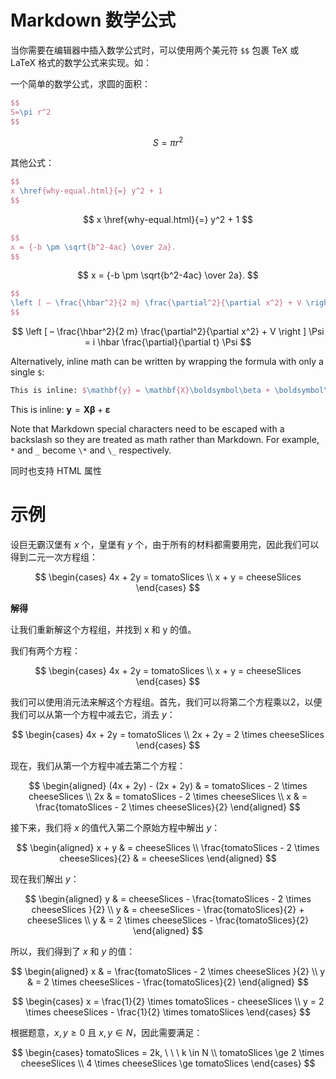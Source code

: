 # Markdown 数学公式

当你需要在编辑器中插入数学公式时，可以使用两个美元符 `$$` 包裹 TeX 或 LaTeX 格式的数学公式来实现。如：

一个简单的数学公式，求圆的面积：

```latex
$$
S=\pi r^2
$$
```

$$
S=\pi r^2
$$

其他公式：

```latex
$$
x \href{why-equal.html}{=} y^2 + 1
$$
```

$$
x \href{why-equal.html}{=} y^2 + 1
$$

```latex
$$ 
x = {-b \pm \sqrt{b^2-4ac} \over 2a}. 
$$
```

$$
x = {-b \pm \sqrt{b^2-4ac} \over 2a}.
$$

```latex
$$
\left [ – \frac{\hbar^2}{2 m} \frac{\partial^2}{\partial x^2} + V \right ] \Psi = i \hbar \frac{\partial}{\partial t} \Psi
$$
```

$$
\left [ – \frac{\hbar^2}{2 m} \frac{\partial^2}{\partial x^2} + V \right ] \Psi = i \hbar \frac{\partial}{\partial t} \Psi
$$

Alternatively, inline math can be written by wrapping the formula with only a single `$`:

```latex
This is inline: $\mathbf{y} = \mathbf{X}\boldsymbol\beta + \boldsymbol\varepsilon$
```

This is inline: $\mathbf{y} = \mathbf{X}\boldsymbol\beta + \boldsymbol\varepsilon$

Note that Markdown special characters need to be escaped with a backslash so they are treated as math rather than Markdown. For example, `*` and `_` become `\*` and `\_` respectively.

同时也支持 HTML 属性

# 示例

设巨无霸汉堡有 $x$ 个，皇堡有 $y$ 个，由于所有的材料都需要用完，因此我们可以得到二元一次方程组：

$$
\begin{cases}
4x + 2y = tomatoSlices \\
x + y = cheeseSlices
\end{cases}
$$

<strong>解得</strong>

让我们重新解这个方程组，并找到 x 和 y 的值。

我们有两个方程：

$$
\begin{cases}
4x + 2y = tomatoSlices \\
x + y = cheeseSlices
\end{cases}
$$

我们可以使用消元法来解这个方程组。首先，我们可以将第二个方程乘以2，以便我们可以从第一个方程中减去它，消去 $y$：

$$
\begin{cases}
4x + 2y = tomatoSlices \\
2x + 2y = 2 \times cheeseSlices
\end{cases}
$$

现在，我们从第一个方程中减去第二个方程：

$$
\begin{aligned}
(4x + 2y) - (2x + 2y) & = tomatoSlices - 2 \times cheeseSlices \\
2x & = tomatoSlices - 2 \times cheeseSlices \\
x & = \frac{tomatoSlices - 2 \times cheeseSlices}{2}
\end{aligned}
$$

接下来，我们将 $x$ 的值代入第二个原始方程中解出 $y$：

$$
\begin{aligned}
x + y & = cheeseSlices \\
\frac{tomatoSlices - 2 \times cheeseSlices}{2}  & = cheeseSlices
\end{aligned}
$$

现在我们解出 $y$：

$$
\begin{aligned}
y & = cheeseSlices - \frac{tomatoSlices - 2 \times cheeseSlices }{2} \\
y & = cheeseSlices - \frac{tomatoSlices}{2} + cheeseSlices \\
y & = 2 \times cheeseSlices - \frac{tomatoSlices}{2}
\end{aligned}
$$

所以，我们得到了 $x$ 和 $y$ 的值：

$$
\begin{aligned}
x & = \frac{tomatoSlices - 2 \times cheeseSlices }{2} \\
y & = 2 \times cheeseSlices - \frac{tomatoSlices}{2}
\end{aligned}
$$

$$
\begin{cases}
x = \frac{1}{2} \times tomatoSlices - cheeseSlices \\
y = 2 \times cheeseSlices - \frac{1}{2} \times tomatoSlices
\end{cases}
$$

根据题意，$x,y≥0$ 且 $x,y∈N$，因此需要满足：

$$
\begin{cases}
 tomatoSlices = 2k, \ \ \ k \in N \\
 tomatoSlices \ge 2 \times cheeseSlices \\
 4 \times cheeseSlices \ge tomatoSlices
\end{cases}
$$
